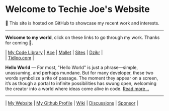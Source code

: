<h1 id="_hero-title">Welcome to Techie Joe's Website</h1>

👔 This site is hosted on GitHub to showcase my recent work and interests.

---

**Welcome to my world**, click on these links to go through my work. Thanks for coming 🤠.

| [My Code Library][library] | [Ace][ace] | [Mallet][mallet] | [Sites][sites] | [Dzikr][dzikr] |  
| [Tidloo.com][tidloo] |

[library]: //techie-joe.github.io/library/ "Techie Joe's Library"
[ace]: //techie-joe.github.io/ace/ "Web Application Template"
[mallet]:  //techie-joe.github.io/mallet/ "Techie Joe's Mallet"
[sites]:   //techie-joe.github.io/sites/ "Techie Joe's Sites"
[dzikr]:   //github.com/techie-joe/dzikr/ "Techie Joe's Dzikr Wordpress Plugin"
[tidloo]: //tidloo.com "Visit Tidloo.com"

**Hello World** — For most, "Hello World" is just a phrase—simple, unassuming, and perhaps mundane. But for many developer, these two words symbolize a rite of passage. The moment they appear on a screen, it’s as though a portal to infinite possibilities has swung open, welcoming the creator into a world where ideas come alive in code. [Read more ..](hello-world)

---

| [My Website][website] | [My Github Profile][profile] | [Wiki][wiki] | [Discussions][discussions] | [Sponsor][sponsor] |

[website]: //techie-joe.github.io "Techie Joe's Website"
[profile]: //github.com/techie-joe "Techie Joe's GitHub Profile"
[wiki]:    //github.com/techie-joe/techie-joe/wiki "Techie Joe's Wiki"
[discussions]: //github.com/techie-joe/techie-joe/discussions "💬 Techie Joe's Discussions"
[gists]:   //gist.github.com/techie-joe "Techie Joe's Gists"
[sponsor]: //github.com/sponsors/techie-joe "☕️ Buy me a coffee .."
